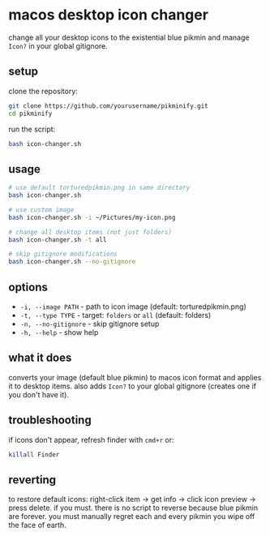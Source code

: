 # macos desktop icon changer

change all your desktop icons to the existential blue pikmin and manage `Icon?` in your global gitignore.

## setup

clone the repository:
```bash
git clone https://github.com/yourusername/pikminify.git
cd pikminify
```

run the script:
```bash
bash icon-changer.sh
```

## usage

```bash
# use default torturedpikmin.png in same directory
bash icon-changer.sh

# use custom image
bash icon-changer.sh -i ~/Pictures/my-icon.png

# change all desktop items (not just folders)
bash icon-changer.sh -t all

# skip gitignore modifications
bash icon-changer.sh --no-gitignore
```

## options

- `-i, --image PATH` - path to icon image (default: torturedpikmin.png)
- `-t, --type TYPE` - target: `folders` or `all` (default: folders)
- `-n, --no-gitignore` - skip gitignore setup
- `-h, --help` - show help

## what it does

converts your image (default blue pikmin) to macos icon format and applies it to desktop items. also adds `Icon?` to your global gitignore (creates one if you don't have it).

## troubleshooting

if icons don't appear, refresh finder with `cmd+r` or:
```bash
killall Finder
```

## reverting

to restore default icons: right-click item → get info → click icon preview → press delete. if you must. there is no script to reverse because blue pikmin are forever. you must manually regret each and every pikmin you wipe off the face of earth.

